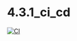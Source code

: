 # 4.3.1_ci_cd

[![CI](https://github.com/fiolentanna/4.3.1_ci_cd/blob/main/.github/workflows/blank.yml/badge.svg)](https://github.com/fiolentanna/4.3.1_ci_cd/blob/main/.github/workflows/blank.yml)
